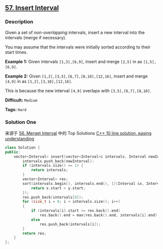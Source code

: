 ## [57. Insert Interval](https://leetcode.com/problems/insert-interval/description/)

### Description

Given a set of _non-overlapping_ intervals, insert a new interval into the intervals (merge if necessary).

You may assume that the intervals were initially sorted according to their start times.

**Example 1:**
Given intervals `[1,3],[6,9]`, insert and merge `[2,5]` in as `[1,5],[6,9]`.

**Example 2:**
Given `[1,2],[3,5],[6,7],[8,10],[12,16]`, insert and merge `[4,9]` in as `[1,2],[3,10],[12,16]`.

This is because the new interval `[4,9]` overlaps with `[3,5],[6,7],[8,10]`.

**Difficult:** `Medium`

**Tags:** `Hard`

### Solution One

来源于 [56. Merget Interval](https://leetcode.com/problems/merge-intervals/description/) 中的 Top Solutions [C++ 10 line solution. easing understanding](https://discuss.leetcode.com/topic/20263/c-10-line-solution-easing-understanding)

```c++
class Solution {
public:
    vector<Interval> insert(vector<Interval>& intervals, Interval newInterval) {
        intervals.push_back(newInterval);
        if (intervals.size() == 1) {
            return intervals;
        }
        vector<Interval> res;
        sort(intervals.begin(), intervals.end(), [](Interval &x, Interval &y) {
            return x.start < y.start;
        });
        res.push_back(intervals[0]);
        for (size_t i = 0; i < intervals.size(); i++)
        {
            if (intervals[i].start <= res.back().end)
                res.back().end = max(res.back().end, intervals[i].end);
            else
                res.push_back(intervals[i]);
        }
        return res;
    }
};
```
